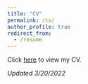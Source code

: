 ```yaml
---
title: "CV"
permalink: /cv/
author_profile: true
redirect_from:
  - /resume
---
```


Click [here](/files/Meisels_CV_4.13.22.pdf) to view my CV.

*Updated 3/20/2022*